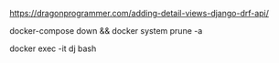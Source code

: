 https://dragonprogrammer.com/adding-detail-views-django-drf-api/

docker-compose down && docker system prune -a

docker exec -it dj bash